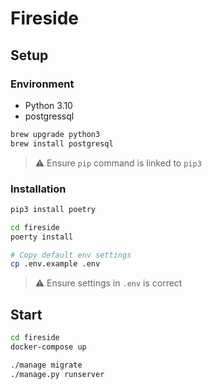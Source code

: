 # Fireside

## Setup

### Environment

- Python 3.10
- postgressql

```bash
brew upgrade python3
brew install postgresql
```

> :warning: Ensure `pip` command is linked to `pip3`

### Installation

```bash
pip3 install poetry

cd fireside
poerty install

# Copy default env settings
cp .env.example .env

```

> :warning: Ensure settings in `.env` is correct

## Start

```bash
cd fireside
docker-compose up

./manage migrate
./manage.py runserver
```
